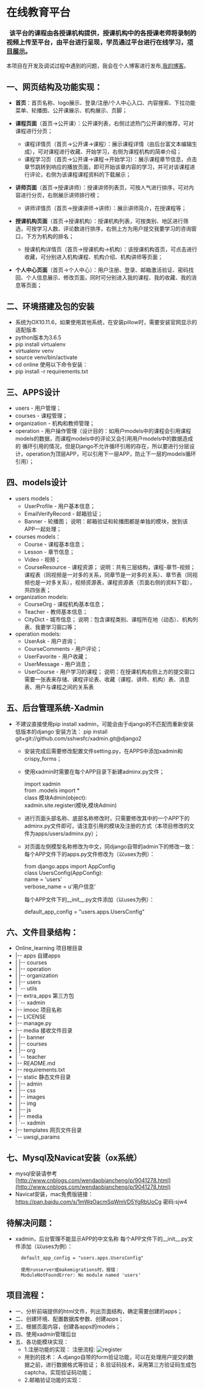 # 在线教育平台
###   该平台的课程由各授课机构提供，授课机构中的各授课老师将录制的视频上传至平台，由平台进行呈现，学员通过平台进行在线学习，[项目展示](http://52.193.67.154)。
本项目在开发及调试过程中遇到的问题，我会在个人博客进行发布,[我的博客](http://www.cnblogs.com/wendaobiancheng/ "欢迎关注")。
## 一、网页结构及功能实现：
* **首页**：首页名称、logo展示、登录/注册/个人中心入口、内容搜索、下拉功能菜单、轮播图、公开课展示、机构展示、页脚；

* **课程页面**（首页->公开课）：公开课列表，右侧过滤热门公开课的推荐，可对课程进行分页；
  * 课程详情页（首页->公开课->课程）：展示课程详情（由后台富文本编辑生成），可对课程进行收藏、开始学习，右侧为课程机构的简单介绍；
  * 课程学习页（首页->公开课->课程->开始学习）：展示课程章节信息，点击章节跳转到响应的播放页面，即可开始该章内容的学习，并可对该课程进行评论，右侧为该课程课程资料的下载展示；

* **讲师页面**（首页->授课讲师）：授课讲师列表页，可按人气进行排序，可对内容进行分页，右侧展示讲师排行榜；
  * 讲师详情页（首页->授课讲师->讲师）：展示讲师简介，在授课程等；

* **授课机构页面**（首页->授课机构）：授课机构列表，可按类别、地区进行筛选，可按学习人数、评论数进行排序，右侧上方为用户提交我要学习的咨询窗口，下方为机构的排名；
  * 授课机构详情页（首页->授课机构->机构）：该授课机构首页，可点击进行收藏，可分别进入机构课程、机构介绍、机构讲师等页面；

* **个人中心页面**（首页->个人中心）：用户注册、登录、邮箱激活验证、密码找回、个人信息展示、修改页面，同时可分别进入我的课程、我的收藏、我的消息等页面；


## 二、环境搭建及包的安装
* 系统为OX10.11.6，如果使用其他系统，在安装pillow时，需要安装官网显示的适配版本
* python版本为3.6.5
* pip install virtualenv
* virtualenv venv
* source venv/bin/activate
* cd online
使用以下命令安装：
* pip install -r requirements.txt


## 三、APPS设计
* users - 用户管理；
* courses - 课程管理；
* organization - 机构和教师管理；
* operation - 用户操作管理（设计目的：如用户models中的课程会引用课程models的数据，而课程models中的评论又会引用用户models中的数据造成的
循环引用的情况，但是Django不允许循环引用的存在，所以要进行分层设计，operation为顶层APP，可以引用下一层APP，防止下一层的models循环引用）；


## 四、models设计
* users models：
    * UserProfile - 用户基本信息；
    * EmailVerifyRecord - 邮箱验证；
    * Banner - 轮播图；
        说明：邮箱验证和轮播图都是单独的模块，放到该APP一起处理；
* courses models：
    * Course - 课程基本信息；
    * Lesson - 章节信息；
    * Video - 视频；
    * CourseResource - 课程资源；
        说明：共有三层结构，课程-章节-视频；课程表（同视频是一对多的关系，同章节是一对多的关系）、章节表（同视频也是一对多关系），视频资源表，课程资源表（页面右侧的资料下载），共四张表；
* organization models:
    * CourseOrg - 课程机构基本信息；
    * Teacher - 教师基本信息；
    * CityDict - 城市信息；
        说明：包含课程类别、课程所在地（动态）、机构列表、我要学习窗口等；
* operation models:
    * UserAsk - 用户咨询；
    * CourseComments - 用户评论；
    * UserFavorite - 用户收藏；
    * UserMessage - 用户消息；
    * UserCourse - 用户学习的课程；
        说明：在授课机构右侧上方的提交窗口需要一张表来存储、课程评论表、收藏（课程、讲师、机构）表、消息表、用户与课程之间的关系表


## 五、后台管理系统-Xadmin
* 不建议直接使用pip install xadmin，可能会由于django的不匹配而重新安装低版本的django
        安装方法：
        pip install git+git://github.com/sshwsfc/xadmin.git@django2
    * 安装完成后需要修改配置文件setting.py，在APPS中添加xadmin和crispy_forms；
    * 使用xadmin时需要在每个APP目录下新建adminx.py文件；  
    
        import xadmin  
        from .models import *  
        class 模块Admin(object):  
        xadmin.site.register(模块,模块Admin)  
        
    * 进行页面头部名称、底部名称修改时，只需要修改其中的一个APP下的adminx.py文件即可，请注意引用的模块及注册的方式（本项目修改的文件为apps/users/adminx.py）；
    * 对页面左侧模型名称修改为中文，同django自带的admin下的修改一致：
        每个APP文件下的apps.py文件修改为（以uses为例）：  
        
        from django.apps import AppConfig  
        class UsersConfig(AppConfig):  
            name = 'users'  
            verbose_name = u'用户信息'  
            
        每个APP文件下的__init__.py文件添加（以uses为例）：  
        
        default_app_config = "users.apps.UsersConfig"

## 六、文件目录结构：
* Online_learning    项目根目录  
* |-- apps           自建apps  
* |   |-- courses  
* |   |-- operation  
* |   |-- organization  
* |   |-- users  
* |   `-- utils  
* |-- extra_apps     第三方包  
* |   `-- xadmin  
* |-- imooc         项目名称  
* |-- LICENSE  
* |-- manage.py  
* |-- media         接收文件目录  
* |   |-- banner  
* |   |-- courses  
* |   |-- org  
* |   `-- teacher  
* |-- README.md  
* |-- requirements.txt  
* |-- static          静态文件目录  
* |   |-- admin  
* |   |-- css  
* |   |-- images  
* |   |-- img  
* |   |-- js  
* |   |-- media  
* |   `-- xadmin  
* |-- templates       网页文件目录  
* `-- uwsgi_params  
## 七、Mysql及Navicat安装（ox系统）
* mysql安装请参考[http://www.cnblogs.com/wendaobiancheng/p/9041278.html](http://www.cnblogs.com/wendaobiancheng/p/9041278.html)
* Navicat安装，mac免费版链接：https://pan.baidu.com/s/1mWqOacmSqWmVD5YgRbUoCg  密码:sjw4

## 待解决问题：
* xadmin，后台管理不能显示APP的中文名称
        每个APP文件下的__init__.py文件添加（以uses为例）：

        default_app_config = "users.apps.UsersConfig"

        使用runserver或makemigrations时，报错：
        ModuleNotFoundError: No module named 'users'

## 项目流程：
* 一、分析前端提供的html文件，列出页面结构，确定需要创建的apps；
* 二、创建环境、配置数据库参数、创建apps；
* 三、根据页面内容，创建各apps的models；
* 四、使用xadmin管理后台
* 五、各功能模块实现：
    * 1.注册功能的实现：
    注册流程:
    ![register](https://github.com/myminwang/online/blob/master/static/images/register.001.jpeg "register")
    * 用到的技术：
    A.django自带的form验证功能，可以在处理用户提交的数据之前，进行数据格式等验证；
    B.验证码技术，采用第三方验证码生成包captcha，实现验证码功能；
    * 2.邮箱验证功能的实现：